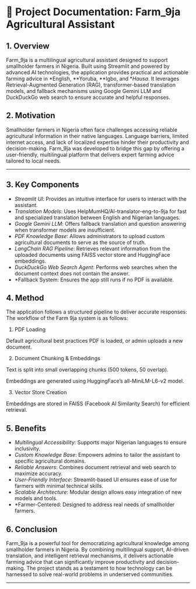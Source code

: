 
# 📘 Project Documentation: Farm_9ja Agricultural Assistant

## 1. Overview

Farm_9ja is a multilingual agricultural assistant designed to support smallholder farmers in Nigeria. Built using Streamlit and powered by advanced AI technologies, the application provides practical and actionable farming advice in *English, **Yoruba, **Igbo, and **Hausa*. It leverages Retrieval-Augmented Generation (RAG), transformer-based translation models, and fallback mechanisms using Google Gemini LLM and DuckDuckGo web search to ensure accurate and helpful responses.


## 2. Motivation

Smallholder farmers in Nigeria often face challenges accessing reliable agricultural information in their native languages. Language barriers, limited internet access, and lack of localized expertise hinder their productivity and decision-making. Farm_9ja was developed to bridge this gap by offering a user-friendly, multilingual platform that delivers expert farming advice tailored to local needs.

---

## 3. Key Components

- *Streamlit UI*: Provides an intuitive interface for users to interact with the assistant.
- *Translation Models*: Uses HelpMumHQ/AI-translator-eng-to-9ja for fast and specialized translation between English and Nigerian languages.
- *Google Gemini LLM*: Offers fallback translation and question answering when transformer models are insufficient.
- *PDF Knowledge Base*: Allows administrators to upload custom agricultural documents to serve as the source of truth.
- *LangChain RAG Pipeline*: Retrieves relevant information from the uploaded documents using FAISS vector store and HuggingFace embeddings.
- *DuckDuckGo Web Search Agent*: Performs web searches when the document context does not contain the answer.
- *Fallback System: Ensures the app still runs if no PDF is available.

## 4. Method

The application follows a structured pipeline to deliver accurate responses:
The workflow of the Farm 9ja system is as follows:

1. PDF Loading

Default agricultural best practices PDF is loaded, or admin uploads a new document.



2. Document Chunking & Embeddings

Text is split into small overlapping chunks (500 tokens, 50 overlap).

Embeddings are generated using HuggingFace’s all-MiniLM-L6-v2 model.



3. Vector Store Creation

Embeddings are stored in FAISS (Facebook AI Similarity Search) for efficient retrieval.



## 5. Benefits

- *Multilingual Accessibility*: Supports major Nigerian languages to ensure inclusivity.
- *Custom Knowledge Base*: Empowers admins to tailor the assistant to specific agricultural domains.
- *Reliable Answers*: Combines document retrieval and web search to maximize accuracy.
- *User-Friendly Interface*: Streamlit-based UI ensures ease of use for farmers with minimal technical skills.
- *Scalable Architecture*: Modular design allows easy integration of new models and tools.
- *Farmer-Centered: Designed to address real needs of smallholder farmers.

## 6. Conclusion

Farm_9ja is a powerful tool for democratizing agricultural knowledge among smallholder farmers in Nigeria. By combining multilingual support, AI-driven translation, and intelligent retrieval mechanisms, it delivers actionable farming advice that can significantly improve productivity and decision-making. The project stands as a testament to how technology can be harnessed to solve real-world problems in underserved communities.

---

